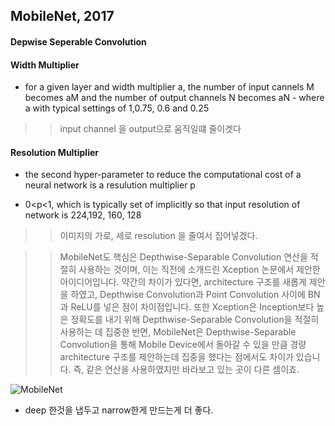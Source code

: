 ## MobileNet, 2017


#### Depwise Seperable Convolution


#### Width Multiplier
- for a given layer and width multiplier a, the number of input cannels M becomes aM and the number of output channels N becomes aN - where a with typical settings of 1,0.75, 0.6 and 0.25
    
    
>> input channel 을 output으로 움직일떄 줄이겟다 


#### Resolution Multiplier
- the second hyper-parameter to reduce the computational cost of a neural network is a resulution multiplier p


- 0<p<1, which is typically set of implicitly so that input resolution of network is 224,192, 160, 128

>> 이미지의 가로, 세로 resolution 을 줄여서 집어넣겠다.


>> MobileNet도 핵심은 Depthwise-Separable Convolution 연산을 적절히 사용하는 것이며, 이는 직전에 소개드린 Xception 논문에서 제안한 아이디어입니다. 약간의 차이가 있다면, architecture 구조를 새롭게 제안을 하였고, Depthwise Convolution과 Point Convolution 사이에 BN과 ReLU를 넣은 점이 차이점입니다. 또한 Xception은 Inception보다 높은 정확도를 내기 위해 Depthwise-Separable Convolution을 적절히 사용하는 데 집중한 반면, MobileNet은 Depthwise-Separable Convolution을 통해 Mobile Device에서 돌아갈 수 있을 만큼 경량 architecture 구조를 제안하는데 집중을 했다는 점에서도 차이가 있습니다. 즉, 같은 연산을 사용하였지만 바라보고 있는 곳이 다른 셈이죠.

![MobileNet](https://hoya012.github.io/assets/img/image_classification_guidebook/35.PNG)


- deep 한것을 냅두고 narrow한게 만드는게 더 좋다.





